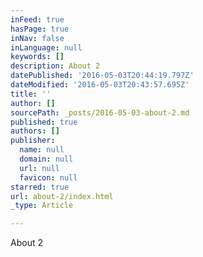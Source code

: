```yaml
---
inFeed: true
hasPage: true
inNav: false
inLanguage: null
keywords: []
description: About 2
datePublished: '2016-05-03T20:44:19.797Z'
dateModified: '2016-05-03T20:43:57.695Z'
title: ''
author: []
sourcePath: _posts/2016-05-03-about-2.md
published: true
authors: []
publisher:
  name: null
  domain: null
  url: null
  favicon: null
starred: true
url: about-2/index.html
_type: Article

---
```

About 2